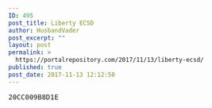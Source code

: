 ```yaml
---
ID: 495
post_title: Liberty ECSD
author: HusbandVader
post_excerpt: ""
layout: post
permalink: >
  https://portalrepository.com/2017/11/13/liberty-ecsd/
published: true
post_date: 2017-11-13 12:12:50
---
```

<pre>20CC009B8D1E</pre>